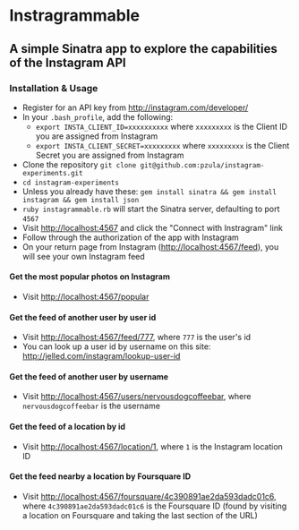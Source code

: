 # Instragrammable
## A simple Sinatra app to explore the capabilities of the Instagram API

### Installation & Usage
- Register for an API key from <http://instagram.com/developer/>
- In your `.bash_profile`, add the following:
  - `export INSTA_CLIENT_ID=xxxxxxxxxx` where `xxxxxxxxx` is the Client ID you are assigned from Instagram
  - `export INSTA_CLIENT_SECRET=xxxxxxxxx` where `xxxxxxxxx` is the Client Secret you are assigned from Instagram
- Clone the repository `git clone git@github.com:pzula/instagram-experiments.git`
- `cd instagram-experiments`
- Unless you already have these: `gem install sinatra && gem install instagram && gem install json`
- `ruby instagrammable.rb` will start the Sinatra server, defaulting to port `4567`
- Visit <http://localhost:4567> and click the "Connect with Instragram" link
- Follow through the authorization of the app with Instagram
- On your return page from Instagram (<http://localhost:4567/feed>), you will see your own Instagram feed

#### Get the most popular photos on Instagram
- Visit <http://localhost:4567/popular>

#### Get the feed of another user by user id
- Visit <http://localhost:4567/feed/777>, where `777` is the user's id
- You can look up a user id by username on this site: <http://jelled.com/instagram/lookup-user-id>

#### Get the feed of another user by username
- Visit <http://localhost:4567/users/nervousdogcoffeebar>, where `nervousdogcoffeebar` is the username

#### Get the feed of a location by id
- Visit <http://localhost:4567/location/1>, where `1` is the Instagram location ID

#### Get the feed nearby a location by Foursquare ID
- Visit <http://localhost:4567/foursquare/4c390891ae2da593dadc01c6>, where `4c390891ae2da593dadc01c6` is the Foursquare ID (found by visiting a location on Foursquare and taking the last section of the URL)

